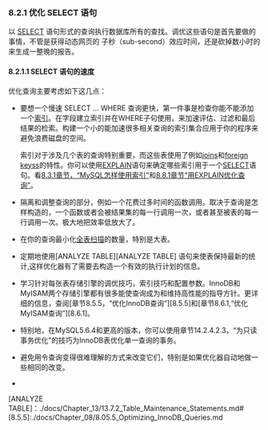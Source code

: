 ### 8.2.1 优化 SELECT 语句
以 [SELECT][SELECT] 语句形式的查询执行数据库所有的查找。调优这些语句是首先要做的事情，不管是获得动态网页的 子秒（sub-second）效应时间，还是砍掉数小时的来生成一整晚的报告。

#### 8.2.1.1 SELECT 语句的速度
优化查询主要考虑如下这几点：

* 要想一个慢速 SELECT ... WHERE 查询更快，第一件事是检查你能不能添加一个[索引][index]。在字段建立索引并在WHERE子句使用，来加速评估、过滤和最后结果的检索。构建一个小的能加速很多相关查询的索引集合应用于你的程序来避免浪费磁盘的空间。

	索引对于涉及几个表的查询特别重要，而这些表使用了例如[joins][joins]和[foreign keyss][foreign keyss]的特性。你可以使用[EXPLAIN][EXPLAIN]语句来确定哪些索引用于一个[SELECT][SELECT]语句。看[8.3.1章节，“MySQL怎样使用索引”][8.3.1]和[8.8.1章节“用EXPLAIN优化查询”][8.8.1]。

* 隔离和调整查询的部分，例如一个花费过多时间的函数调用。取决于查询是怎样构造的，一个函数或者会被结果集的每一行调用一次，或者甚至被表的每一行调用一次。极大地把效率低放大了。

* 在你的查询最小化[全表扫描][full table scans]的数量，特别是大表。

* 定期地使用[ANALYZE TABLE][ANALYZE TABLE]   语句来使表保持最新的统计,这样优化器有了需要去构造一个有效的执行计划的信息。

* 学习针对每张表存储引擎的调优技巧，索引技巧和配置参数。InnoDB和MyISAM两个存储引擎都有很多能使查询成为和维持高性能的指导方针。更详细的信息，查阅[章节8.5.5，“优化InnoDB查询”][8.5.5]和[章节8.6.1,“优化MyISAM查询”][8.6.1]。

* 特别地，在MySQL5.6.4和更高的版本，你可以使用章节14.2.4.2.3，“为只读事务优化”的技巧为InnoDB表优化单一查询的事务。

* 避免用令查询变得很难理解的方式来改变它们，特别是如果优化器自动地做一些相同的改变。

* 

[SELECT]:./docs/Chapter_13/13.2.09_SELECT_Syntax.md
[index]:./docs/术语表
[joins]:./docs/术语表
[foreign keyss]:./docs/术语表
[EXPLAIN]:./docs/Chapter_13/13.8.2_EXPLAIN_Syntax.md
[8.3.1]:./docs/Chapter_08/8.03.1_How_MySQL_Uses_Indexes.md
[8.8.1]:./docs/Chapter_08/8.08.1_Optimizing_Queries_with_EXPLAIN.md
[full table scans]:.docs/术语表
[ANALYZE TABLE]：./docs/Chapter_13/13.7.2_Table_Maintenance_Statements.md#
[8.5.5]:./docs/Chapter_08/8.05.5_Optimizing_InnoDB_Queries.md